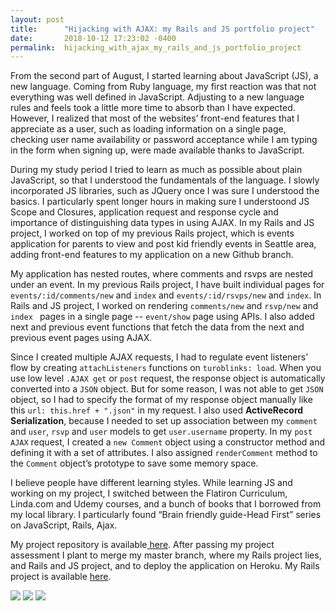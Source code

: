 ```yaml
---
layout: post
title:      "Hijacking with AJAX: my Rails and JS portfolio project"
date:       2018-10-12 17:23:02 -0400
permalink:  hijacking_with_ajax_my_rails_and_js_portfolio_project
---
```


From the second part of August, I started learning about JavaScript (JS), a new language. Coming from Ruby language, my first reaction was that not everything was well defined in JavaScript. Adjusting to a new language rules and feels took a little more time to absorb than I have expected. However, I realized that most of the websites’ front-end features that I appreciate as a user, such as loading information on a single page, checking user name availability or password acceptance while I am typing in the form when signing up, were made available thanks to JavaScript. 

During my study period I tried to learn as much as possible about plain JavaScript, so that I understood the fundamentals of the language. I slowly incorporated JS libraries, such as JQuery once I was sure I understood the basics. I particularly spent longer hours in making sure I understoond JS Scope and Closures, application request and response cycle and importance of distinguishing data types in using AJAX.  In my Rails and JS project, I worked on top of my previous Rails project, which is events application for parents to view and post kid friendly events in Seattle area, adding front-end features to my application on a new Github branch. 

My application has nested routes, where comments and rsvps are nested under an event. In my previous Rails project, I have built individual pages for `events/:id/comments/new`  and  `index` and `events/:id/rsvps/new` and `index`. In Rails and JS project, I worked on rendering `comments/new` and `rsvp/new` and `index ` pages in a single page -- `event/show` page using APIs. I also added next and previous event functions that fetch the data from the next and previous event pages using AJAX. 

Since I created multiple AJAX requests, I had to regulate event listeners’ flow by creating `attachListeners` functions on `turoblinks: load`. When you use low level `.AJAX get` or `post` request, the response object is automatically converted into a `JSON` object. But for some reason, I was not able to get `JSON` object, so I had to specify the format of my response object manually like this `url: this.href + ".json"` in my request. I also used **ActiveRecord Serialization**, because I needed to set up association between my `comment` and `user`, `rsvp` and `user` models to get `user.username` property. In my `post AJAX` request, I created a `new Comment` object using a constructor method and defining it with a set of attributes. I also assigned `renderComment` method to the `Comment` object’s prototype to save some memory space. 
 
I believe people have different learning styles. While learning JS and working on my project, I switched between the Flatiron Curriculum, Linda.com and Udemy courses, and a bunch of books that I borrowed from my local library. I particularly found “Brain friendly guide-Head First” series on JavaScript, Rails, Ajax. 

My project repository is available[ here](https://github.com/Dillorom/seattle-kids-events/tree/rails-js). After passing my project assessment I plant to merge my master branch, where my Rails project lies, and Rails and JS project, and to deploy the application on Heroku. My Rails project is available [here](https://seattlekidsevents.herokuapp.com/ ).

![](https://prodimage.images-bn.com/pimages/9780596527747_p0_v1_s600x595.jpg)
![](https://covers.oreillystatic.com/images/9780596515782/lrg.jpg)
![](https://covers.oreillystatic.com/images/9780596515775/lrg.jpg)





